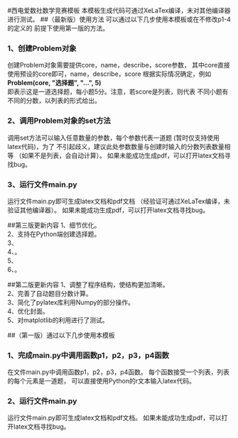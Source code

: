 #西电爱数社数学竞赛模板
本模板生成代码可通过XeLaTex编译，未对其他编译器进行测试。
##（最新版）使用方法
可以通过以下几步使用本模板或在不修改p1-4的定义的
前提下使用第一版的方法。
### **1、创建Problem对象**
创建Problem对象需要提供core，name，describe，score参数，
其中core直接使用预设的core即可，name，describe，score
根据实际情况确定，例如<br/>
**Problem(core, "选择题", "...", 5)**<br/>
即表示这是一道选择题，每小题5分。注意，若score是列表，则代表
不同小题有不同的分数，以列表的形式给出。
### **2、调用Problem对象的set方法**
调用set方法可以输入任意数量的参数，每个参数代表一道题
(暂时仅支持使用latex代码)，为了
不引起歧义，建议此处参数数量与创建时输入的分数列表数量相等
（如果不是列表，会自动计算）。
如果未能成功生成pdf，可以打开latex文档寻找bug。
### **3、运行文件main.py**
运行文件main.py即可生成latex文档和pdf文档
（经验证可通过XeLaTex编译，未验证其他编译器）。
如果未能成功生成pdf，可以打开latex文档寻找bug。

##第三版更新内容
1、细节优化。<br/>
2、支持在Python端创建选择题。<br/>
3、<br/>
4、。<br/>
5、<br/>
6、。<br/>

##第二版更新内容
1、调整了程序结构，使结构更加清晰。<br/>
2、完善了自动题目分数计算。<br/>
3、简化了pylatex库利用Numpy的部分操作。<br/>
4、优化封面。<br/>
5、对matplotlib的利用进行了测试。<br/>


##（第一版）通过以下几步使用本模板
### **1、完成main.py中调用函数p1，p2，p3，p4函数**
在文件main.py中调用函数p1，p2，p3，p4函数。
每个函数接受一个列表，列表的每个元素是一道题，
可以直接使用Python的r文本输入latex代码。
### **2、运行文件main.py**
运行文件main.py即可生成latex文档和pdf文档。
如果未能成功生成pdf，可以打开latex文档寻找bug。







